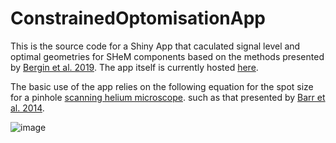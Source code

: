 # ConstrainedOptomisationApp

This is the source code for a Shiny App that caculated signal level and optimal 
geometries for SHeM components based on the methods presented by [Bergin et al. 2019](https://doi.org/10.1016/j.ultramic.2019.112833).
The app itself is currently hosted [here](https://slambrick.shinyapps.io/constrainedoptomisationapp/).

The basic use of the app relies on the following equation for the spot size for a pinhole [scanning helium microscope](https://en.wikipedia.org/wiki/Scanning_helium_microscopy).
such as that presented by [Barr et al. 2014](https://doi.org/10.1016/j.nimb.2014.06.028).

![image](https://user-images.githubusercontent.com/34570926/194753860-ae51329a-1ba4-49e9-b2af-c759c4edf67d.png)
